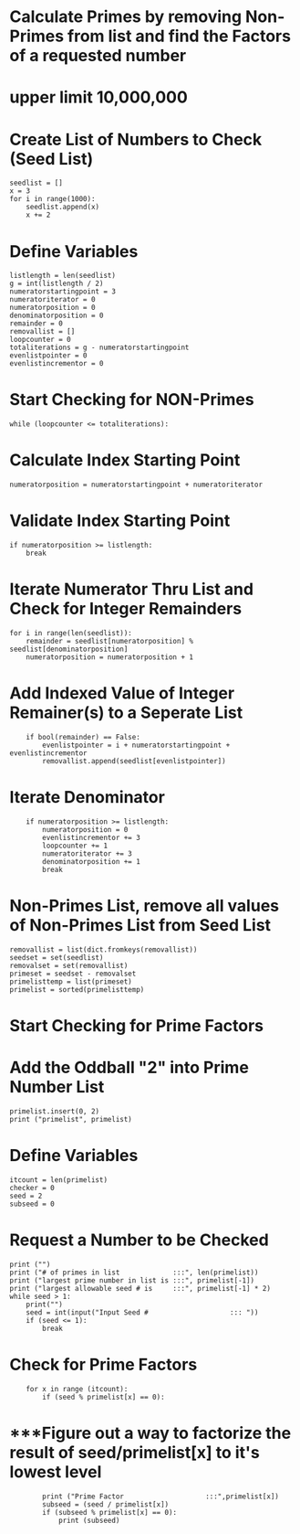# Calculate Primes by removing Non-Primes from list and find the Factors of a requested number
# upper limit 10,000,000

# Create List of Numbers to Check (Seed List)
	seedlist = []
	x = 3
	for i in range(1000):
		seedlist.append(x)
		x += 2

# Define Variables
	listlength = len(seedlist)
	g = int(listlength / 2)
	numeratorstartingpoint = 3
	numeratoriterator = 0
	numeratorposition = 0
	denominatorposition = 0
	remainder = 0
	removallist = []
	loopcounter = 0
	totaliterations = g - numeratorstartingpoint
	evenlistpointer = 0
	evenlistincrementor = 0

# Start Checking for NON-Primes
	while (loopcounter <= totaliterations):

# Calculate Index Starting Point 
	numeratorposition = numeratorstartingpoint + numeratoriterator

# Validate Index Starting Point
	if numeratorposition >= listlength:
		break
	
# Iterate Numerator Thru List and Check for Integer Remainders
	for i in range(len(seedlist)):
		remainder = seedlist[numeratorposition] % seedlist[denominatorposition]
		numeratorposition = numeratorposition + 1
	
# Add Indexed Value of Integer Remainer(s) to a Seperate List
		if bool(remainder) == False:
			evenlistpointer = i + numeratorstartingpoint + evenlistincrementor
			removallist.append(seedlist[evenlistpointer])

# Iterate Denominator
		if numeratorposition >= listlength:
			numeratorposition = 0
			evenlistincrementor += 3
			loopcounter += 1
			numeratoriterator += 3
			denominatorposition += 1
			break

# Non-Primes List, remove all values of Non-Primes List from Seed List
	removallist = list(dict.fromkeys(removallist))
	seedset = set(seedlist)
	removalset = set(removallist)
	primeset = seedset - removalset
	primelisttemp = list(primeset)
	primelist = sorted(primelisttemp)

# Start Checking for Prime Factors

# Add the Oddball "2" into Prime Number List
	primelist.insert(0, 2)
	print ("primelist", primelist)

# Define Variables
	itcount = len(primelist)
	checker = 0
	seed = 2
	subseed = 0

# Request a Number to be Checked
	print ("")
	print ("# of primes in list             :::", len(primelist))
	print ("largest prime number in list is :::", primelist[-1])
	print ("largest allowable seed # is     :::", primelist[-1] * 2)
	while seed > 1:
		print("")
		seed = int(input("Input Seed #                    ::: "))
		if (seed <= 1):
			break

# Check for Prime Factors
		for x in range (itcount):
			if (seed % primelist[x] == 0):
# ***Figure out a way to factorize the result of seed/primelist[x] to it's lowest level
			print ("Prime Factor                    :::",primelist[x])
			subseed = (seed / primelist[x])
			if (subseed % primelist[x] == 0):
				print (subseed)
